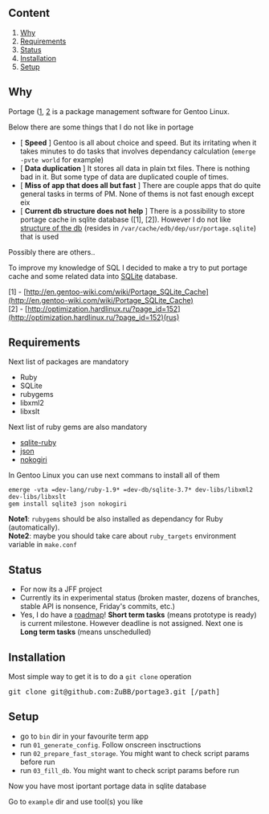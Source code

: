 Content
-------

1. <a href="#why">Why</a>
2. <a href="#requirements">Requirements</a>
3. <a href="#status">Status</a>
4. <a href="#installation">Installation</a>
5. <a href="#setup">Setup</a>

Why
---

Portage ([1](http://www.gentoo.org/doc/en/handbook/handbook-x86.xml?part=2&chap=1), [2](http://en.wikipedia.org/wiki/Portage_(software\))) is a package management software for Gentoo Linux.

Below there are some things that I do not like in portage

* [ **Speed** ] Gentoo is all about choice and speed. But its irritating when it takes minutes to do tasks that involves dependancy calculation (`emerge -pvte world` for example)
* [ **Data duplication** ] It stores all data in plain txt files. There is nothing bad in it. But some type of data are duplicated couple of times.
* [ **Miss of app that does all but fast** ] There are couple apps that do quite general tasks in terms of PM. None of thems is not fast enough except eix
* [ **Current db structure does not help** ] There is a possibility to store portage cache in sqlite database ([1], [2]).  However I do not like [structure of the db](https://gist.github.com/4362786) (resides in `/var/cache/edb/dep/usr/portage.sqlite`) that is used

Possibly there are others..

To improve my knowledge of SQL I decided to make a try to put portage cache and some related data into [SQLite](http://en.wikipedia.org/wiki/SQLite) database.

[1] - [http://en.gentoo-wiki.com/wiki/Portage_SQLite_Cache](http://en.gentoo-wiki.com/wiki/Portage_SQLite_Cache)<br>
[2] - [http://optimization.hardlinux.ru/?page_id=152](http://optimization.hardlinux.ru/?page_id=152)(rus)

Requirements
-----

Next list of packages are mandatory
* Ruby
* SQLite
* rubygems
* libxml2
* libxslt

Next list of ruby gems are also mandatory
* [sqlite-ruby](http://sqlite-ruby.rubyforge.org/)
* [json](http://json-jruby.rubyforge.org/)
* [nokogiri](http://nokogiri.org/)

In Gentoo Linux you can use next commans to install all of them

```
emerge -vta =dev-lang/ruby-1.9* =dev-db/sqlite-3.7* dev-libs/libxml2 dev-libs/libxslt
gem install sqlite3 json nokogiri
```

**Note1**: `rubygems` should be also installed as dependancy for Ruby (automatically).<br>
**Note2**: maybe you should take care about `ruby_targets` environment variable in `make.conf`

Status
-------

* For now its a JFF project
* Currently its in experimental status (broken master, dozens of branches, stable API is nonsence, Friday's commits, etc.)
* Yes, I do have a [roadmap](https://github.com/ZuBB/portage3/blob/master/issues.md)! **Short term tasks** (means prototype is ready) is current milestone. However deadline is not assigned. Next one is **Long term tasks** (means unschedulled)

Installation
-----------

Most simple way to get it is to do a `git clone` operation
<pre>
git clone git@github.com:ZuBB/portage3.git [/path]
</pre>

Setup
-------

* go to `bin` dir in your favourite term app
* run `01_generate_config`. Follow onscreen insctructions
* run `02_prepare_fast_storage`. You might want to check script params before run
* run `03_fill_db`. You might want to check script params before run

Now you have most iportant portage data in sqlite database

Go to `example` dir and use tool(s) you like

